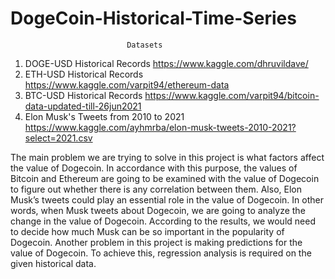 # DogeCoin-Historical-Time-Series

                              Datasets
1.   DOGE-USD Historical Records https://www.kaggle.com/dhruvildave/
2.   ETH-USD Historical Records https://www.kaggle.com/varpit94/ethereum-data
3.   BTC-USD Historical Records https://www.kaggle.com/varpit94/bitcoin-data-updated-till-26jun2021
4.   Elon Musk's Tweets from 2010 to 2021 https://www.kaggle.com/ayhmrba/elon-musk-tweets-2010-2021?select=2021.csv


The main problem we are trying to solve in this project is what factors affect the value of Dogecoin. In accordance with this purpose, the values of Bitcoin and Ethereum are going to be examined with the value of Dogecoin to figure out whether there is any correlation between them. Also, Elon Musk’s tweets could play an essential role in the value of Dogecoin. In other words, when Musk tweets about Dogecoin, we are going to analyze the change in the value of Dogecoin. According to the results, we would need to decide how much Musk can be so important in the popularity of Dogecoin. Another problem in this project is making predictions for the value of Dogecoin. To achieve this, regression analysis is required on the given historical data.

